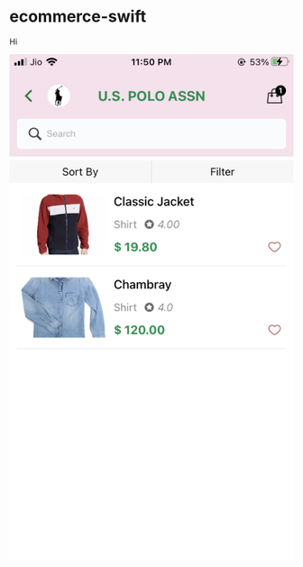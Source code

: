 # ecommerce-swift


Hi

![image](https://github.com/mohammedabdulbasithk/ecommerce-swift/blob/main/IMG_1157.PNG)

